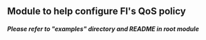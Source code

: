## Module to help configure FI's QoS policy
##### Please refer to "examples" directory and README in root module
